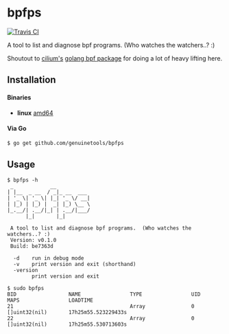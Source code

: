 # bpfps

[![Travis CI](https://travis-ci.org/genuinetools/bpfps.svg?branch=master)](https://travis-ci.org/genuinetools/bpfps)

A tool to list and diagnose bpf programs. (Who watches the watchers..? :)

Shoutout to [cilium's](https://github.com/cilium/cilium) 
[golang bpf package](https://godoc.org/github.com/cilium/cilium/pkg/bpf) for doing a lot of heavy lifting here.

## Installation

#### Binaries

- **linux** [amd64](https://github.com/genuinetools/bpfps/releases/download/v0.1.0/bpfps-linux-amd64) 

#### Via Go

```bash
$ go get github.com/genuinetools/bpfps
```

## Usage

```console
$ bpfps -h
 _            __
| |__  _ __  / _|_ __  ___
| '_ \| '_ \| |_| '_ \/ __|
| |_) | |_) |  _| |_) \__ \
|_.__/| .__/|_| | .__/|___/
      |_|       |_|

 A tool to list and diagnose bpf programs.  (Who watches the watchers..? :)
 Version: v0.1.0
 Build: be7363d

  -d    run in debug mode
  -v    print version and exit (shorthand)
  -version
        print version and exit
```

```console
$ sudo bpfps                                                                                                             
BID                 NAME                TYPE                UID                 MAPS                LOADTIME
21                                      Array               0                   []uint32(nil)       17h25m55.523229433s
22                                      Array               0                   []uint32(nil)       17h25m55.530713603s
```
